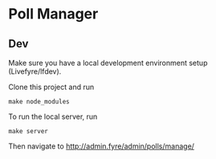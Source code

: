 # Poll Manager

## Dev

Make sure you have a local development environment setup (Livefyre/lfdev).

Clone this project and run

``
make node_modules
``

To run the local server, run

``
make server
``

Then navigate to http://admin.fyre/admin/polls/manage/

